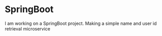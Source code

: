 # SpringBoot
I am working on a SpringBoot project.
Making a simple name and user id retrieval microservice
